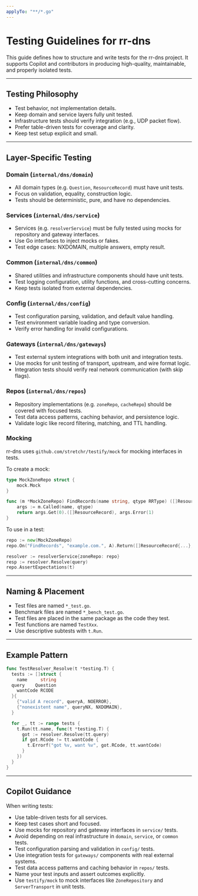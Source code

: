 ```yaml
---
applyTo: "**/*.go"
---
```


# Testing Guidelines for rr-dns

This guide defines how to structure and write tests for the rr-dns project. It supports Copilot and contributors in producing high-quality, maintainable, and properly isolated tests.

---

## Testing Philosophy

- Test behavior, not implementation details.
- Keep domain and service layers fully unit tested.
- Infrastructure tests should verify integration (e.g., UDP packet flow).
- Prefer table-driven tests for coverage and clarity.
- Keep test setup explicit and small.

---

## Layer-Specific Testing

### Domain (`internal/dns/domain`)

- All domain types (e.g. `Question`, `ResourceRecord`) must have unit tests.
- Focus on validation, equality, construction logic.
- Tests should be deterministic, pure, and have no dependencies.

### Services (`internal/dns/service`)

- Services (e.g. `resolverService`) must be fully tested using mocks for repository and gateway interfaces.
- Use Go interfaces to inject mocks or fakes.
- Test edge cases: NXDOMAIN, multiple answers, empty result.

### Common (`internal/dns/common`)

- Shared utilities and infrastructure components should have unit tests.
- Test logging configuration, utility functions, and cross-cutting concerns.
- Keep tests isolated from external dependencies.

### Config (`internal/dns/config`)

- Test configuration parsing, validation, and default value handling.
- Test environment variable loading and type conversion.
- Verify error handling for invalid configurations.

### Gateways (`internal/dns/gateways`)

- Test external system integrations with both unit and integration tests.
- Use mocks for unit testing of transport, upstream, and wire format logic.
- Integration tests should verify real network communication (with skip flags).

### Repos (`internal/dns/repos`)

- Repository implementations (e.g. `zoneRepo`, `cacheRepo`) should be covered with focused tests.
- Test data access patterns, caching behavior, and persistence logic.
- Validate logic like record filtering, matching, and TTL handling.

### Mocking

rr-dns uses `github.com/stretchr/testify/mock` for mocking interfaces in tests.

To create a mock:
```go
type MockZoneRepo struct {
    mock.Mock
}

func (m *MockZoneRepo) FindRecords(name string, qtype RRType) ([]ResourceRecord, error) {
    args := m.Called(name, qtype)
    return args.Get(0).([]ResourceRecord), args.Error(1)
}
```

To use in a test:
```go
repo := new(MockZoneRepo)
repo.On("FindRecords", "example.com.", A).Return([]ResourceRecord{...}, nil)

resolver := resolverService{zoneRepo: repo}
resp := resolver.Resolve(query)
repo.AssertExpectations(t)
```

---

## Naming & Placement

- Test files are named `*_test.go`.
- Benchmark files are named `*_bench_test.go`.
- Test files are placed in the same package as the code they test.
- Test functions are named `TestXxx`.
- Use descriptive subtests with `t.Run`.

---

## Example Pattern

```go
func TestResolver_Resolve(t *testing.T) {
  tests := []struct {
    name     string
  query    Question
    wantCode RCODE
  }{
    {"valid A record", queryA, NOERROR},
    {"nonexistent name", queryNX, NXDOMAIN},
  }

  for _, tt := range tests {
    t.Run(tt.name, func(t *testing.T) {
      got := resolver.Resolve(tt.query)
      if got.RCode != tt.wantCode {
        t.Errorf("got %v, want %v", got.RCode, tt.wantCode)
      }
    })
  }
}
```

---

## Copilot Guidance

When writing tests:
- Use table-driven tests for all services.
- Keep test cases short and focused.
- Use mocks for repository and gateway interfaces in `service/` tests.
- Avoid depending on real infrastructure in `domain`, `service`, or `common` tests.
- Test configuration parsing and validation in `config/` tests.
- Use integration tests for `gateways/` components with real external systems.
- Test data access patterns and caching behavior in `repos/` tests.
- Name your test inputs and assert outcomes explicitly.
- Use `testify/mock` to mock interfaces like `ZoneRepository` and `ServerTransport` in unit tests.
